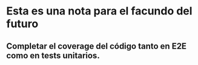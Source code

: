 # Esta es una nota para el facundo del futuro

## Completar el coverage del código tanto en E2E como en tests unitarios.


